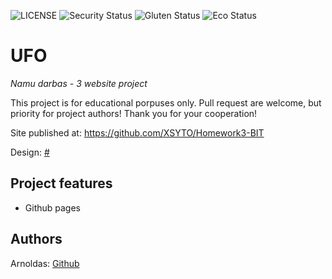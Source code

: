 ![LICENSE](https://img.shields.io/badge/license-ISC-green)
![Security Status](https://img.shields.io/security-headers?label=Security&url=https%3A%2F%2Fgithub.com&style=flat-square)
![Gluten Status](https://img.shields.io/badge/Gluten-Free-green.svg)
![Eco Status](https://img.shields.io/badge/ECO-Friendly-green.svg)

# UFO

_Namu darbas - 3 website project_

This project is for educational porpuses only. Pull request are welcome, but priority for project authors! Thank you for your cooperation!

Site published at: https://github.com/XSYTO/Homework3-BIT

Design: [#](#)

## Project features

-   Github pages

## Authors

Arnoldas: [Github](https://github.com/XSYTO)